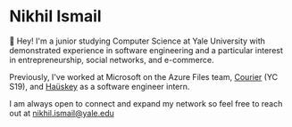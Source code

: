# Nikhil Ismail

👋 Hey! I'm a junior studying Computer Science at Yale University with demonstrated experience in software engineering and a particular interest in entrepreneurship, social networks, and e-commerce.

Previously, I've worked at Microsoft on the Azure Files team, <a href="https://www.courier.com/" target="_blank">Courier</a> (YC S19), and <a href="https://hauskey.com/" target="_blank">Haüskey</a> as a software engineer intern.

I am always open to connect and expand my network so feel free to reach out at nikhil.ismail@yale.edu

<!--
**nikhil-ismail/nikhil-ismail** is a ✨ _special_ ✨ repository because its `README.md` (this file) appears on your GitHub profile.

Here are some ideas to get you started:

- 🔭 I’m currently working on ...
- 🌱 I’m currently learning ...
- 👯 I’m looking to collaborate on ...
- 🤔 I’m looking for help with ...
- 💬 Ask me about ...
- 📫 How to reach me: ...
- 😄 Pronouns: ...
- ⚡ Fun fact: ...
-->

